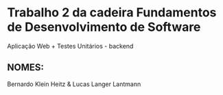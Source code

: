 # Trabalho 2 da cadeira Fundamentos de Desenvolvimento de Software
Aplicação Web + Testes Unitários - backend

## NOMES:
Bernardo Klein Heitz
&
Lucas Langer Lantmann
